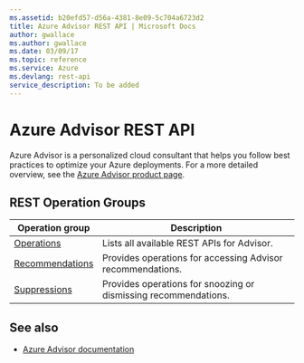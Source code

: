 ```yaml
---
ms.assetid: b20efd57-d56a-4381-8e09-5c704a6723d2
title: Azure Advisor REST API | Microsoft Docs
author: gwallace
ms.author: gwallace
ms.date: 03/09/17
ms.topic: reference
ms.service: Azure
ms.devlang: rest-api
service_description: To be added
---
```


# Azure Advisor REST API

Azure Advisor is a personalized cloud consultant that helps you follow best practices to optimize your Azure deployments. For a more detailed overview, see the [Azure Advisor product page](https://azure.microsoft.com/services/advisor).

## REST Operation Groups 

| Operation group | Description                                                        |
|-----------------|--------------------------------------------------------------------|
| [Operations](~/docs-ref-autogen/advisor/Operations.yml)  | Lists all available REST APIs for Advisor. |
| [Recommendations](~/docs-ref-autogen/advisor/Recommendations.yml) | Provides operations for accessing Advisor recommendations. |
| [Suppressions](~/docs-ref-autogen/advisor/Suppressions.yml)| Provides operations for snoozing or dismissing recommendations. |

## See also

- [Azure Advisor documentation](https://docs.microsoft.com/azure/advisor/)
